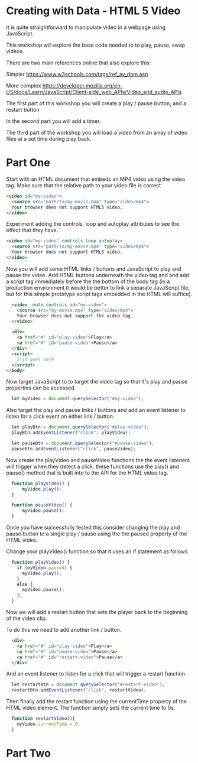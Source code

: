 # Creating with Data - HTML 5 Video
It is quite straightforward to manipulate video in a webpage using JavaScript.

This workshop will explore the base code needed to to play, pause, swap videos.

There are two main references online that also explore this:

Simpler
https://www.w3schools.com/tags/ref_av_dom.asp 

More complex 
https://developer.mozilla.org/en-US/docs/Learn/JavaScript/Client-side_web_APIs/Video_and_audio_APIs 

The first part of this workshop you will create a play / pause button, and a restart button 

In the second part you will add a timer.

The third part of the  workshop you will load a video from an array of video files at a set time during play back.

# Part One
Start with an  HTML document that embeds an MP4 video using the video tag.
Make sure that the relative path to your video file is correct
```html
<video id="my-video">
  <source src="path/to/my-movie.mp4" type="video/mp4">
  Your browser does not support HTML5 video.
</video>
```
Experiment adding the controls,  loop and autoplay attributes to see the effect that they have. 
```html
<video id="my-video" controls loop autoplay>
  <source src="path/to/my-movie.mp4" type="video/mp4">
  Your browser does not support HTML5 video.
</video>
```
Now you will add some HTML links / buttons and JavaScript to play and pause the video. Add  HTML buttons underneath the video tag and and add a script tag immediately before the the bottom of the body tag (in a production environment it would be better to link a separate JavaScript file, but for this simple prototype script tags embedded in the HTML will suffice).
```html
  <video  mute controls id="my-video">
    <source src="my-movie.mp4" type="video/mp4">
    Your browser does not support the video tag.
  </video>

  <div>
    <a href="#" id="play-video">Play</a>
    <a href="#" id="pause-video">Pause</a>
  </div>
  <script> 
    //js goes here
  </script> 
</body>
```
Now  target JavaScript to to target the video tag so that it's play and pause properties can be accessed.
```JavaScript
  let myVideo = document.querySelector("#my-video"); 
```
Also target the play and pause links / buttons and add an event listener to listen for a click event on either link / button. 
```JavaScript
  let playBtn = document.querySelector("#play-video"); 
  playBtn.addEventListener("click", playVideo);

  let pauseBtn = document.querySelector("#pause-video"); 
  pauseBtn.addEventListener("click", pauseVideo);
```
Now create the playVideo and pauseVideo functions the the event listeners will trigger when they detect a click. these functions use the play() and pause() method that is built into to the API for the HTML video tag.
```JavaScript
  function playVideo() { 
      myVideo.play(); 
  }

  function pauseVideo() { 
      myVideo.pause(); 
  } 
```
Once you have  successfully tested this consider changing the play and pause button to a single play / pause using the the paused property of the HTML video.

Change your playVideo() function so that it uses an if statement as follows
```JavaScript
  function playVideo() { 
    if (myVideo.paused) {
      myVideo.play(); 
    }
    else {
      myVideo.pause();
    };
  }
```
Now we will add a restart button that sets the player back to the beginning of the video clip.

To do this we need to add another link / button.
```html
  <div>
    <a href="#" id="play-video">Play</a>
    <a href="#" id="pause-video">Pause</a>
    <a href="#" id="restart-video">Pause</a>
  </div>
```
And an event listener to listen for a click that will trigger a restart function.
```JavaScript
  let restartBtn = document.querySelector("#restart-video");
  restartBtn.addEventListener("click", restartVideo); 
```
Then finally add the restart function using the currentTime property of the HTML video element. The function simply sets the current time to 0s. 
```JavaScript
  function restartVideo(){
    myVideo.currentTime = 0;
  }
```

# Part Two
